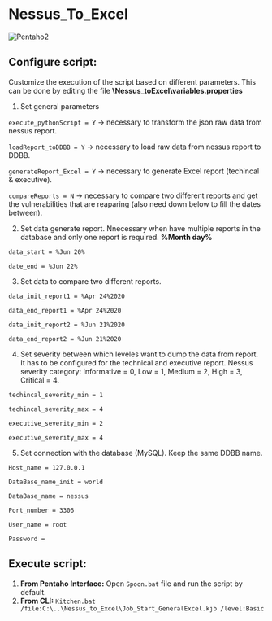 # Nessus_To_Excel

![Pentaho2](https://user-images.githubusercontent.com/51793648/114426147-0c72bb00-9bba-11eb-8f21-7f20166c9c3b.png)


**Configure script:**
------------------------
Customize the execution of the script based on different parameters. 
This can be done by editing the file **\Nessus_toExcel\variables.properties**
1. Set general parameters

`execute_pythonScript = Y` -> necessary to transform the json raw data from nessus report.

`loadReport_toDDBB = Y` -> necessary to load raw data from nessus report to DDBB.

`generateReport_Excel = Y` -> necessary to generate Excel report (techincal & executive).

`compareReports = N` -> necessary to compare two different reports and get the vulnerabilities that are reaparing (also need down below to fill the dates between).


2. Set data generate report. Nnecessary when have multiple reports in the database and only one report is required. **%Month day%**

`data_start = %Jun 20%`

`date_end = %Jun 22%`

3. Set data to compare two different reports.

`data_init_report1 = %Apr 24%2020`

`data_end_report1 = %Apr 24%2020`

`data_init_report2 = %Jun 21%2020`

`data_end_report2 = %Jun 21%2020`

4. Set severity between which leveles want to dump the data from report. It has to be configured for the technical and executive report. Nessus severity category: Informative = 0, Low = 1, Medium = 2, High = 3, Critical = 4.

`techincal_severity_min = 1`

`techincal_severity_max = 4`

`executive_severity_min = 2`

`executive_severity_max = 4`

5. Set connection with the database (MySQL). Keep the same DDBB name.

`Host_name = 127.0.0.1`

`DataBase_name_init = world`

`DataBase_name = nessus`

`Port_number = 3306`

`User_name = root`

`Password = `

**Execute script:**
------------------------
1. **From Pentaho Interface:** Open `Spoon.bat` file and run the script by default.
2. **From CLI:** `Kitchen.bat /file:C:\..\Nessus_to_Excel\Job_Start_GeneralExcel.kjb /level:Basic`
